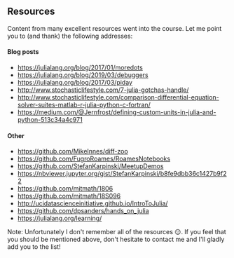 ## Resources

Content from many excellent resources went into the course. Let me point you to (and thank) the following addresses:

#### Blog posts
 * https://julialang.org/blog/2017/01/moredots
 * https://julialang.org/blog/2019/03/debuggers
 * https://julialang.org/blog/2017/03/piday
 * http://www.stochasticlifestyle.com/7-julia-gotchas-handle/
 * http://www.stochasticlifestyle.com/comparison-differential-equation-solver-suites-matlab-r-julia-python-c-fortran/
 * https://medium.com/@Jernfrost/defining-custom-units-in-julia-and-python-513c34a4c971
 
 #### Other
 * https://github.com/MikeInnes/diff-zoo
 * https://github.com/FugroRoames/RoamesNotebooks
 * https://github.com/StefanKarpinski/MeetupDemos
 * https://nbviewer.jupyter.org/gist/StefanKarpinski/b8fe9dbb36c1427b9f22
 * https://github.com/mitmath/1806
 * https://github.com/mitmath/18S096
 * http://ucidatascienceinitiative.github.io/IntroToJulia/
 * https://github.com/dpsanders/hands_on_julia
 * https://julialang.org/learning/


Note: Unfortunately I don't remember all of the resources 😔. If you feel that you should be mentioned above, don't hesitate to contact me and I'll gladly add you to the list!